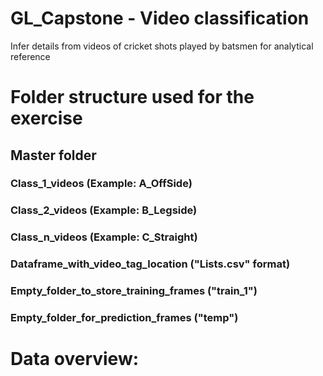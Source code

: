 # GL_Capstone - Video classification
Infer details from videos of cricket shots played by batsmen for analytical reference

# Folder structure used for the exercise
## Master folder
### Class_1_videos (Example: A_OffSide)
### Class_2_videos (Example: B_Legside)
### Class_n_videos (Example: C_Straight)
### Dataframe_with_video_tag_location ("Lists.csv" format)
### Empty_folder_to_store_training_frames ("train_1")
### Empty_folder_for_prediction_frames ("temp")

# Data overview:
